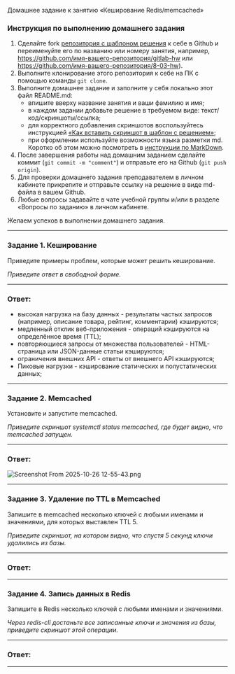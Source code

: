 Домашнее задание к занятию «Кеширование Redis/memcached»

### Инструкция по выполнению домашнего задания

1. Сделайте fork [репозитория c шаблоном решения](https://github.com/netology-code/sys-pattern-homework) к себе в Github и переименуйте его по названию или номеру занятия, например, https://github.com/имя-вашего-репозитория/gitlab-hw или https://github.com/имя-вашего-репозитория/8-03-hw).
2. Выполните клонирование этого репозитория к себе на ПК с помощью команды `git clone`.
3. Выполните домашнее задание и заполните у себя локально этот файл README.md:
    - впишите вверху название занятия и ваши фамилию и имя;
    - в каждом задании добавьте решение в требуемом виде: текст/код/скриншоты/ссылка;
    - для корректного добавления скриншотов воспользуйтесь инструкцией [«Как вставить скриншот в шаблон с решением»](https://github.com/netology-code/sys-pattern-homework/blob/main/screen-instruction.md);
    - при оформлении используйте возможности языка разметки md. Коротко об этом можно посмотреть в [инструкции по MarkDown](https://github.com/netology-code/sys-pattern-homework/blob/main/md-instruction.md).
4. После завершения работы над домашним заданием сделайте коммит (`git commit -m "comment"`) и отправьте его на Github (`git push origin`).
5. Для проверки домашнего задания преподавателем в личном кабинете прикрепите и отправьте ссылку на решение в виде md-файла в вашем Github.
6. Любые вопросы задавайте в чате учебной группы и/или в разделе «Вопросы по заданию» в личном кабинете.

Желаем успехов в выполнении домашнего задания.

---

### Задание 1. Кеширование

Приведите примеры проблем, которые может решить кеширование.

*Приведите ответ в свободной форме.*  

---
### Ответ:  
- высокая нагрузка на базу данных - результаты частых запросов (например, описание товара, рейтинг, комментарии) кэшируются;  
- медленный отклик веб-приложения - операций кэшируются на определённое время (TTL);  
- повторяющиеся запросы от множества пользователей - HTML-страница или JSON-данные статьи кэшируются;           
- ограничения внешних API - ответы от внешнего API кэшируются;  
- Пиковые нагрузки - кэширование статических и полустатических данных;  

---

### Задание 2. Memcached

Установите и запустите memcached.

*Приведите скриншот systemctl status memcached, где будет видно, что memcached запущен.*

---
### Ответ:
![Screenshot From 2025-10-26 12-55-43.png](../../Pictures/Screenshots/Screenshot%20From%202025-10-26%2012-55-43.png)

---

### Задание 3. Удаление по TTL в Memcached

Запишите в memcached несколько ключей с любыми именами и значениями, для которых выставлен TTL 5.

*Приведите скриншот, на котором видно, что спустя 5 секунд ключи удалились из базы.*

---
### Ответ:


---

### Задание 4. Запись данных в Redis

Запишите в Redis несколько ключей с любыми именами и значениями.

*Через redis-cli достаньте все записанные ключи и значения из базы, приведите скриншот этой операции.*

---
### Ответ:


---
